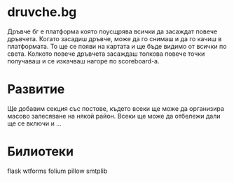 # druvche.bg
Дръвче бг е платформа която поусщрява всички да засаждат повече дръвчета. Когато засадиш дръвче, може да го снимаш и да го качиш в платформата. То ще се появи на картата и ще бъде видимо от всички по света. Колкото повече дръвчета засаждаш толкова повече точки получаваш и се изкачваш нагоре по scoreboard-а.


# Развитие
Ще добавим секция със постове, където всеки ще може да организира масово залесяване на някой район. Всеки ще може да отбележи дали ще се включи и ...

# Билиотеки
  flask
  wtforms 
  folium
  pillow
  smtplib

